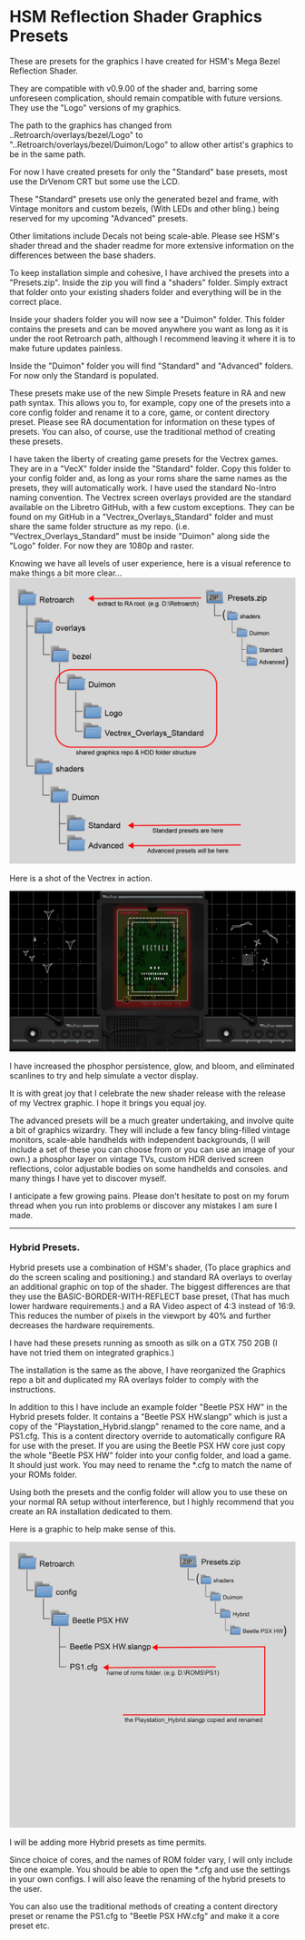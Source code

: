 
# HSM Reflection Shader Graphics Presets

These are presets for the graphics I have created for HSM's Mega Bezel Reflection Shader.

They are compatible with v0.9.00 of the shader and, barring some unforeseen complication, should remain compatible with future versions. They use the "Logo" versions of my graphics.

The path to the graphics has changed from ..Retroarch/overlays/bezel/Logo" to "..Retroarch/overlays/bezel/Duimon/Logo" to allow other artist's graphics to be in the same path.

For now I have created presets for only the "Standard" base presets, most use the DrVenom CRT but some use the LCD.

These "Standard" presets use only the generated bezel and frame, with Vintage monitors and custom bezels, (With LEDs and other bling.) being reserved for my upcoming "Advanced" presets.

Other limitations include Decals not being scale-able. Please see HSM's shader thread and the shader readme for more extensive information on the differences between the base shaders.

To keep installation simple and cohesive, I have archived the presets into a "Presets.zip". Inside the zip you will find a "shaders" folder. Simply extract that folder onto your existing shaders folder and everything will be in the correct place.

Inside your shaders folder you will now see a "Duimon" folder. This folder contains the presets and can be moved anywhere you want as long as it is under the root Retroarch path, although I recommend leaving it where it is to make future updates painless.

Inside the "Duimon" folder you will find "Standard" and "Advanced" folders. For now only the Standard is populated.

These presets make use of the new Simple Presets feature in RA and new path syntax. This allows you to, for example, copy one of the presets into a core config folder and rename it to a core, game, or content directory preset. Please see RA documentation for information on these types of presets. You can also, of course, use the traditional method of creating these presets.

I have taken the liberty of creating game presets for the Vectrex games. They are in a "VecX" folder inside the "Standard" folder. Copy this folder to your config folder and, as long as your roms share the same names as the presets, they will automatically work. I have used the standard No-Intro naming convention. The Vectrex screen overlays provided are the standard available on the Libretro GitHub, with a few custom exceptions. They can be found on my GitHub in a "Vectrex_Overlays_Standard" folder and must share the same folder structure as my repo. (i.e. "Vectrex_Overlays_Standard" must be inside "Duimon" along side the "Logo" folder. For now they are 1080p and raster.

Knowing we have all levels of user experience, here is a visual reference to make things a bit more clear...
![](images/tree.png)

Here is a shot of the Vectrex in action.

![](images/Armor..Attack%20(World)-210405-164644.png)

I have increased the phosphor persistence, glow, and bloom, and eliminated scanlines to try and help simulate a vector display.

It is with great joy that I celebrate the new shader release with the release of my Vectrex graphic. I hope it brings you equal joy.


The advanced presets will be a much greater undertaking, and involve quite a bit of graphics wizardry. They will include a few fancy bling-filled vintage monitors, scale-able handhelds with independent backgrounds, (I will include a set of these you can choose from or you can use an image of your own.) a phosphor layer on vintage TVs, custom HDR derived screen reflections, color adjustable bodies on some handhelds and consoles. and many things I have yet to discover myself.

I anticipate a few growing pains. Please don't hesitate to post on my forum thread when you run into problems or discover any mistakes I am sure I made.

___

### **Hybrid Presets.**

Hybrid presets use a combination of HSM's shader, (To place graphics and do the screen scaling and positioning.) and standard RA overlays to overlay an additional graphic on top of the shader. The biggest differences are that they use the BASIC-BORDER-WITH-REFLECT base preset, (That has much lower hardware requirements.) and a RA Video aspect of 4:3 instead of 16:9. This reduces the number of pixels in the viewport by 40% and further decreases the hardware requirements.

I have had these presets running as smooth as silk on a GTX 750 2GB (I have not tried them on integrated graphics.)

The installation is the same as the above, I have reorganized the Graphics repo a bit and duplicated my RA overlays folder to comply with the instructions.

In addition to this I have include an example folder "Beetle PSX HW" in the Hybrid presets folder. It contains a "Beetle PSX HW.slangp" which is just a copy of the "Playstation_Hybrid.slangp" renamed to the core name, and a PS1.cfg. This is a content directory override to automatically configure RA for use with the preset. If you are using the Beetle PSX HW core just copy the whole "Beetle PSX HW" folder into your config folder, and load a game. It should just work. You may need to rename the *.cfg to match the name of your ROMs folder.

Using both the presets and the config folder will allow you to use these on your normal RA setup without interference, but I highly recommend that you create an RA installation dedicated to them.

Here is a graphic to help make sense of this.

![](images/tree_hybrid.png)

I will be adding more Hybrid presets as time permits.

Since choice of cores, and the names of ROM folder vary, I will only include the one example. You should be able to open the *.cfg and use the settings in your own configs. I will also leave the renaming of the hybrid presets to the user.

You can also use the traditional methods of creating a content directory preset or rename the PS1.cfg to "Beetle PSX HW.cfg" and make it a core preset etc.

